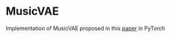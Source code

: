 # MusicVAE
Implementation of MusicVAE proposed in this [paper](http://proceedings.mlr.press/v80/roberts18a/roberts18a.pdf) in PyTorch
